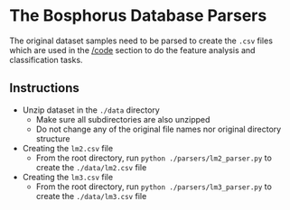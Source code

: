 # The Bosphorus Database Parsers

The original dataset samples need to be parsed to create the ``.csv`` files which are used in the [/code](../code) section to do the feature analysis and classification tasks.

## Instructions
  - Unzip dataset in the ``./data`` directory
    - Make sure all subdirectories are also unzipped
    - Do not change any of the original file names nor original directory structure
  - Creating the ``lm2.csv`` file
    - From the root directory, run ``python ./parsers/lm2_parser.py`` to create the ``./data/lm2.csv`` file
  - Creating the ``lm3.csv`` file
    - From the root directory, run ``python ./parsers/lm3_parser.py`` to create the ``./data/lm3.csv`` file
